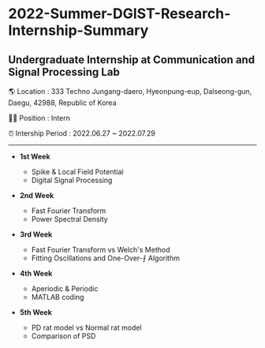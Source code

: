 # 2022-Summer-DGIST-Research-Internship-Summary
Undergraduate Internship at Communication and Signal Processing Lab
-----------------------------------------------------------------------

🌎 Location : 333 Techno Jungang-daero, Hyeonpung-eup, Dalseong-gun, Daegu, 42988, Republic of Korea

👩🏻 Position : Intern

⏰ Intership Period : 2022.06.27 ~ 2022.07.29

-----------------------------------------------------------------------


* __1st Week__
  * Spike & Local Field Potential 
  * Digital Signal Processing
    

* __2nd Week__
  * Fast Fourier Transform
  * Power Spectral Density
    

* __3rd Week__
  * Fast Fourier Transform vs Welch's Method
  * Fitting Oscillations and One-Over-⨍ Algorithm
    

* __4th Week__
  * Aperiodic & Periodic
  * MATLAB coding

* __5th Week__
  * PD rat model vs Normal rat model
  * Comparison of PSD
